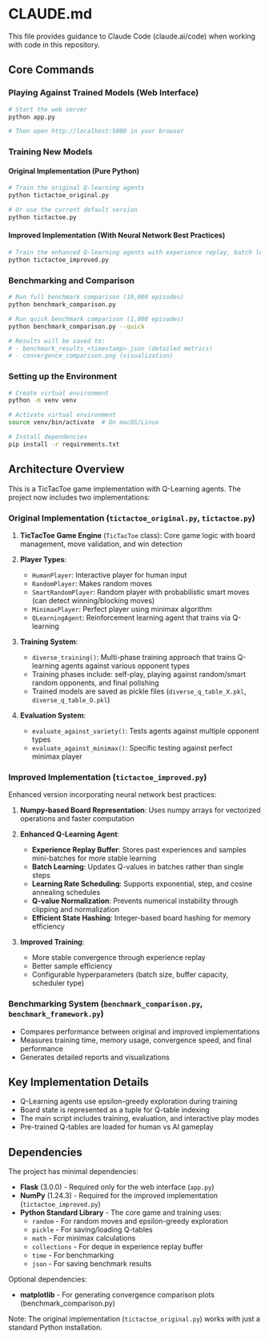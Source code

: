 # CLAUDE.md

This file provides guidance to Claude Code (claude.ai/code) when working with code in this repository.

## Core Commands

### Playing Against Trained Models (Web Interface)
```bash
# Start the web server
python app.py

# Then open http://localhost:5000 in your browser
```

### Training New Models

#### Original Implementation (Pure Python)
```bash
# Train the original Q-learning agents
python tictactoe_original.py

# Or use the current default version
python tictactoe.py
```

#### Improved Implementation (With Neural Network Best Practices)
```bash
# Train the enhanced Q-learning agents with experience replay, batch learning, etc.
python tictactoe_improved.py
```

### Benchmarking and Comparison
```bash
# Run full benchmark comparison (10,000 episodes)
python benchmark_comparison.py

# Run quick benchmark comparison (1,000 episodes)
python benchmark_comparison.py --quick

# Results will be saved to:
# - benchmark_results_<timestamp>.json (detailed metrics)
# - convergence_comparison.png (visualization)
```

### Setting up the Environment
```bash
# Create virtual environment
python -m venv venv

# Activate virtual environment
source venv/bin/activate  # On macOS/Linux

# Install dependencies
pip install -r requirements.txt
```

## Architecture Overview

This is a TicTacToe game implementation with Q-Learning agents. The project now includes two implementations:

### Original Implementation (`tictactoe_original.py`, `tictactoe.py`)
1. **TicTacToe Game Engine** (`TicTacToe` class): Core game logic with board management, move validation, and win detection

2. **Player Types**:
   - `HumanPlayer`: Interactive player for human input
   - `RandomPlayer`: Makes random moves
   - `SmartRandomPlayer`: Random player with probabilistic smart moves (can detect winning/blocking moves)
   - `MinimaxPlayer`: Perfect player using minimax algorithm
   - `QLearningAgent`: Reinforcement learning agent that trains via Q-learning

3. **Training System**: 
   - `diverse_training()`: Multi-phase training approach that trains Q-learning agents against various opponent types
   - Training phases include: self-play, playing against random/smart random opponents, and final polishing
   - Trained models are saved as pickle files (`diverse_q_table_X.pkl`, `diverse_q_table_O.pkl`)

4. **Evaluation System**:
   - `evaluate_against_variety()`: Tests agents against multiple opponent types
   - `evaluate_against_minimax()`: Specific testing against perfect minimax player

### Improved Implementation (`tictactoe_improved.py`)
Enhanced version incorporating neural network best practices:

1. **Numpy-based Board Representation**: Uses numpy arrays for vectorized operations and faster computation

2. **Enhanced Q-Learning Agent**:
   - **Experience Replay Buffer**: Stores past experiences and samples mini-batches for more stable learning
   - **Batch Learning**: Updates Q-values in batches rather than single steps
   - **Learning Rate Scheduling**: Supports exponential, step, and cosine annealing schedules
   - **Q-value Normalization**: Prevents numerical instability through clipping and normalization
   - **Efficient State Hashing**: Integer-based board hashing for memory efficiency

3. **Improved Training**:
   - More stable convergence through experience replay
   - Better sample efficiency
   - Configurable hyperparameters (batch size, buffer capacity, scheduler type)

### Benchmarking System (`benchmark_comparison.py`, `benchmark_framework.py`)
- Compares performance between original and improved implementations
- Measures training time, memory usage, convergence speed, and final performance
- Generates detailed reports and visualizations

## Key Implementation Details

- Q-Learning agents use epsilon-greedy exploration during training
- Board state is represented as a tuple for Q-table indexing
- The main script includes training, evaluation, and interactive play modes
- Pre-trained Q-tables are loaded for human vs AI gameplay

## Dependencies

The project has minimal dependencies:
- **Flask** (3.0.0) - Required only for the web interface (`app.py`)
- **NumPy** (1.24.3) - Required for the improved implementation (`tictactoe_improved.py`)
- **Python Standard Library** - The core game and training uses:
  - `random` - For random moves and epsilon-greedy exploration
  - `pickle` - For saving/loading Q-tables
  - `math` - For minimax calculations
  - `collections` - For deque in experience replay buffer
  - `time` - For benchmarking
  - `json` - For saving benchmark results

Optional dependencies:
- **matplotlib** - For generating convergence comparison plots (benchmark_comparison.py)

Note: The original implementation (`tictactoe_original.py`) works with just a standard Python installation.